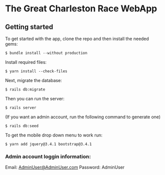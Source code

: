 # The Great Charleston Race WebApp

## Getting started

To get started with the app, clone the repo and then install the needed gems:

```
$ bundle install --without production
```

Install required files:
```
$ yarn install --check-files
```

Next, migrate the database:

```
$ rails db:migrate
```

Then you can run the server:

```
$ rails server
```

(If you want an admin account, run the following command to generate one)
```
$ rails db:seed
```
To get the mobile drop down menu to work run:

```
$ yarn add jquery@3.4.1 bootstrap@3.4.1
```
### Admin account loggin information:
Email: AdminUser@AdminUser.com       Password: AdminUser